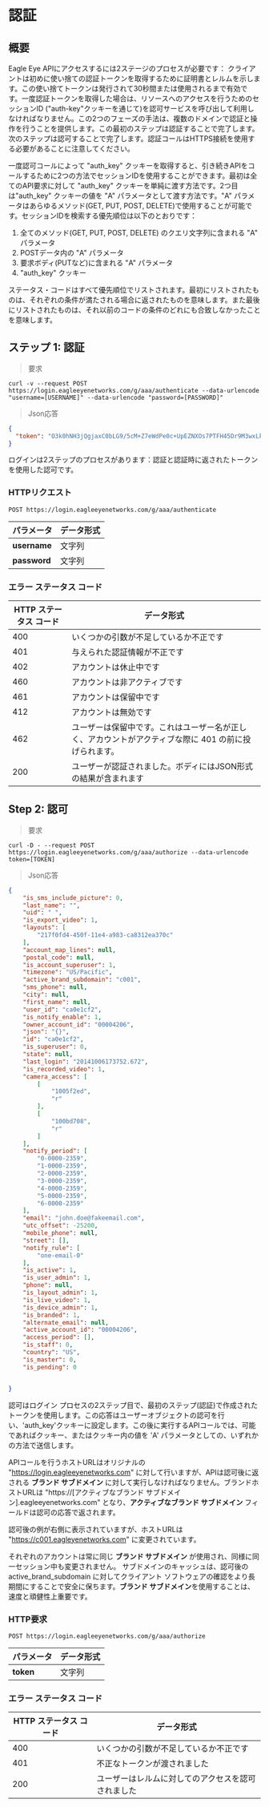 # 認証

## 概要

Eagle Eye APIにアクセスするには2ステージのプロセスが必要です： クライアントは初めに使い捨ての認証トークンを取得するために証明書とレルムを示します。この使い捨てトークンは発行されて30秒間または使用されるまで有効です。一度認証トークンを取得した場合は、リソースへのアクセスを行うためのセッションID ("auth-key"クッキーを通じて)を認可サービスを呼び出して利用しなければなりません。この2つのフェーズの手法は、複数のドメインで認証と操作を行うことを提供します。この最初のステップは認証することで完了します。次のステップは認可することで完了します。認証コールはHTTPS接続を使用する必要があることに注意してください。

一度認可コールによって "auth_key" クッキーを取得すると、引き続きAPIをコールするために2つの方法でセッションIDを使用することができます。最初は全てのAPI要求に対して "auth_key" クッキーを単純に渡す方法です。2つ目は"auth_key" クッキーの値を "A" パラメータとして渡す方法です。"A" パラメータはあらゆるメソッド(GET, PUT, POST, DELETE)で使用することが可能です。セッションIDを検索する優先順位は以下のとおりです：

1. 全てのメソッド(GET, PUT, POST, DELETE) のクエリ文字列に含まれる "A" パラメータ
2. POSTデータ内の "A" パラメータ
3. 要求ボディ(PUTなど)に含まれる "A" パラメータ
4. "auth_key" クッキー

ステータス・コードはすべて優先順位でリストされます。最初にリストされたものは、それぞれの条件が満たされる場合に返されたものを意味します。また最後にリストされたものは、それ以前のコードの条件のどれにも合致しなかったことを意味します。

<!--===================================================================-->
## ステップ 1: 認証
> 要求

```shell
curl -v --request POST https://login.eagleeyenetworks.com/g/aaa/authenticate --data-urlencode "username=[USERNAME]" --data-urlencode "password=[PASSWORD]"
```

> Json応答

```json
{
  "token": "O3k0hNH3jQgjaxC0bLG9/5cM+Z7eWdPe0c+UpEZNXOs7PTFH45Dr9M3wxLkP6GjcPuCw8lXVTkHGA1zgx/q44HBv3Xmcj4/XzN2f6Hv+mZVIy8LorX8N5a6fNVRknWWW86nCHfbLvOP6TPcmBP1dD10ynnGeAdlQHTqMN5mvKH24WwZgVFbM4DyhyWu+eTN+t1XNROegJdZRjhaYCZ1FVKkdnrlsrMD6JSr/tE7byCLVjPcwzVabA+x0tDbGipystTNYPZyDVr3DQM70SV6kfqg2irlC8/zDu7a2EhI1IQWuZZ2GQIQm5jBtj9UR/p7ainHVhEc/bSFYUCvziepcAa=="
}
```

ログインは2ステップのプロセスがあります：認証と認証時に返されたトークンを使用した認可です。

### HTTPリクエスト

`POST https://login.eagleeyenetworks.com/g/aaa/authenticate`

パラメータ   	| データ形式
---------   	| ----------- 
**username** 	| 文字列     
**password** 	| 文字列    

### エラー ステータス コード

HTTP ステータス コード    | データ形式
---------           | ----------- 
400 | いくつかの引数が不足しているか不正です
401 | 与えられた認証情報が不正です
402 | アカウントは休止中です
460 | アカウントは非アクティブです
461 | アカウントは保留中です
412 | アカウントは無効です
462 | ユーザーは保留中です。これはユーザー名が正しく、アカウントがアクティブな際に 401 の前に投げられます。
200 | ユーザーが認証されました。ボディにはJSON形式の結果が含まれます

<!--===================================================================-->
## Step 2: 認可

> 要求

```shell
curl -D - --request POST https://login.eagleeyenetworks.com/g/aaa/authorize --data-urlencode token=[TOKEN]
```

> Json応答

```json
{
    "is_sms_include_picture": 0,
    "last_name": "",
    "uid": " ",
    "is_export_video": 1,
    "layouts": [
        "217f0fd4-450f-11e4-a983-ca8312ea370c"
    ],
    "account_map_lines": null,
    "postal_code": null,
    "is_account_superuser": 1,
    "timezone": "US/Pacific",
    "active_brand_subdomain": "c001",
    "sms_phone": null,
    "city": null,
    "first_name": null,
    "user_id": "ca0e1cf2",
    "is_notify_enable": 1,
    "owner_account_id": "00004206",
    "json": "{}",
    "id": "ca0e1cf2",
    "is_superuser": 0,
    "state": null,
    "last_login": "20141006173752.672",
    "is_recorded_video": 1,
    "camera_access": [
        [
            "1005f2ed",
            "r"
        ],
        [
            "100bd708",
            "r"
        ]
    ],
    "notify_period": [
        "0-0000-2359",
        "1-0000-2359",
        "2-0000-2359",
        "3-0000-2359",
        "4-0000-2359",
        "5-0000-2359",
        "6-0000-2359"
    ],
    "email": "john.doe@fakeemail.com",
    "utc_offset": -25200,
    "mobile_phone": null,
    "street": [],
    "notify_rule": [
        "one-email-0"
    ],
    "is_active": 1,
    "is_user_admin": 1,
    "phone": null,
    "is_layout_admin": 1,
    "is_live_video": 1,
    "is_device_admin": 1,
    "is_branded": 1,
    "alternate_email": null,
    "active_account_id": "00004206",
    "access_period": [],
    "is_staff": 0,
    "country": "US",
    "is_master": 0,
    "is_pending": 0


}
```

認可はログイン プロセスの2ステップ目で、最初のステップ(認証)で作成されたトークンを使用します。この応答はユーザーオブジェクトの認可を行い、'auth_key'クッキーに設定します。この後に実行するAPIコールでは、可能であればクッキー、またはクッキー内の値を 'A' パラメータとしての、いずれかの方法で送信します。

APIコールを行うホストURLはオリジナルの  "https://login.eagleeyenetworks.com" に対して行いますが、APIは認可後に返される **ブランド サブドメイン** に対して実行しなければなりません。ブランドホストURLは "https://[アクティブなブランド サブドメイン].eagleeyenetworks.com" となり、**アクティブなブランド サブドメイン** フィールドは認可の応答で返されます。

認可後の例が右側に表示されていますが、ホストURLは "https://c001.eagleyenetworks.com" に変更されています。

それぞれのアカウントは常に同じ **ブランド サブドメイン** が使用され、同様に同一セッション中も変更されません。
サブドメインのキャッシュは、認可後の active_brand_subdomain に対してクライアント ソフトウェアの確認をより長期間にすることで安全に保ちます。**ブランド サブドメイン**を使用することは、速度と頑健性上重要です。


### HTTP要求

`POST https://login.eagleeyenetworks.com/g/aaa/authorize`

パラメータ   | データ形式
---------	| -----------   
**token**   | 文字列

### エラー ステータス コード

HTTP ステータス コード    | データ形式
----------           | ----------- 
400 | いくつかの引数が不足しているか不正です
401 | 不正なトークンが渡されました
200 | ユーザーはレルムに対してのアクセスを認可されました
